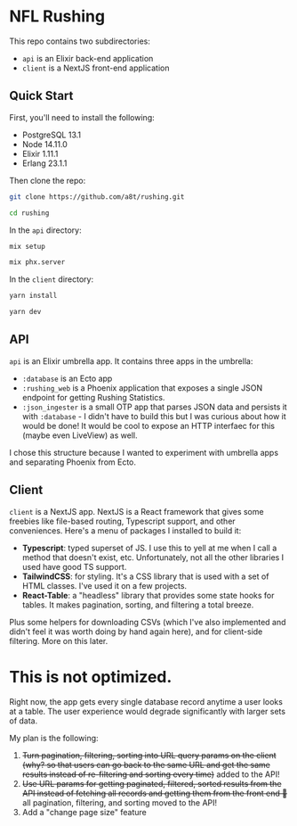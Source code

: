 # NFL Rushing

This repo contains two subdirectories:

- `api` is an Elixir back-end application
- `client` is a NextJS front-end application

## Quick Start

First, you'll need to install the following:

- PostgreSQL 13.1
- Node 14.11.0
- Elixir 1.11.1
- Erlang 23.1.1

Then clone the repo:

```bash
git clone https://github.com/a8t/rushing.git

cd rushing
```

In the `api` directory:
```bash
mix setup

mix phx.server
```


In the `client` directory:
```bash
yarn install

yarn dev
```

## API
`api` is an Elixir umbrella app. It contains three apps in the umbrella:

- `:database` is an Ecto app
- `:rushing_web` is a Phoenix application that exposes a single JSON endpoint for getting Rushing Statistics.
- `:json_ingester` is a small OTP app that parses JSON data and persists it with `:database` - I didn't have to build this but I was curious about how it would be done! It would be cool to expose an HTTP interfaec for this (maybe even LiveView) as well.

I chose this structure because I wanted to experiment with umbrella apps and separating Phoenix from Ecto.

## Client

`client` is a NextJS app. NextJS is a React framework that gives some freebies like file-based routing, Typescript support, and other conveniences. Here's a menu of packages I installed to build it:

- **Typescript**: typed superset of JS. I use this to yell at me when I call a method that doesn't exist, etc. Unfortunately, not all the other libraries I used have good TS support.
- **TailwindCSS**: for styling. It's a CSS library that is used with a set of HTML classes. I've used it on a few projects.
- **React-Table**: a "headless" library that provides some state hooks for tables. It makes pagination, sorting, and filtering a total breeze.

Plus some helpers for downloading CSVs (which I've also implemented and didn't feel it was worth doing by hand again here), and for client-side filtering. More on this later.


# This is not optimized.

Right now, the app gets every single database record anytime a user looks at a table. The user experience would degrade significantly with larger sets of data. 

My plan is the following:

1. ~~Turn pagination, filtering, sorting into URL query params on the client (why? so that users can go back to the same URL and get the same results instead of re-filtering and sorting every time)~~ added to the API!
2. ~~Use URL params for getting paginated, filtered, sorted results from the API instead of fetching all records and getting them from the front end 🤪~~ all pagination, filtering, and sorting moved to the API!
3. Add a "change page size" feature